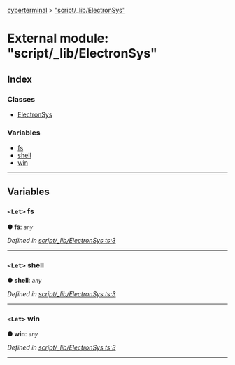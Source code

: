 [cyberterminal](../README.md) > ["script/_lib/ElectronSys"](../modules/_script__lib_electronsys_.md)

# External module: "script/_lib/ElectronSys"

## Index

### Classes

* [ElectronSys](../classes/_script__lib_electronsys_.electronsys.md)

### Variables

* [fs](_script__lib_electronsys_.md#fs)
* [shell](_script__lib_electronsys_.md#shell)
* [win](_script__lib_electronsys_.md#win)

---

## Variables

<a id="fs"></a>

### `<Let>` fs

**● fs**: *`any`*

*Defined in [script/_lib/ElectronSys.ts:3](https://github.com/FantasyInternet/cyberterminal/blob/HEAD/src/script/_lib/ElectronSys.ts#L3)*

___
<a id="shell"></a>

### `<Let>` shell

**● shell**: *`any`*

*Defined in [script/_lib/ElectronSys.ts:3](https://github.com/FantasyInternet/cyberterminal/blob/HEAD/src/script/_lib/ElectronSys.ts#L3)*

___
<a id="win"></a>

### `<Let>` win

**● win**: *`any`*

*Defined in [script/_lib/ElectronSys.ts:3](https://github.com/FantasyInternet/cyberterminal/blob/HEAD/src/script/_lib/ElectronSys.ts#L3)*

___

